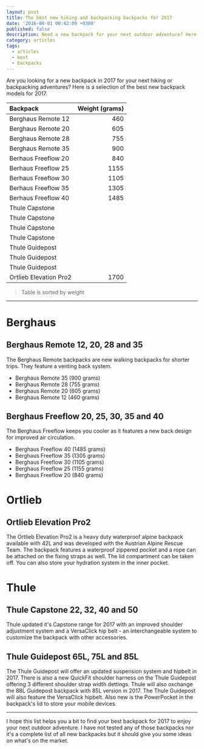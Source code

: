 ```yaml
---
layout: post
title: The best new hiking and backpacking backpacks for 2017
date: '2016-08-01 00:42:09 +0300'
published: false
description: Need a new backpack for your next outdoor adventure? Here are a selection of the latest models for 2017.
category: articles
tags:
  - articles
  - best
  - backpacks
---
```


Are you looking for a new backpack in 2017 for your next hiking or backpacking adventures? Here is a selection of the best new backpack models for 2017. 

|Backpack|Weight (grams)|
|:---|---:|
| Berghaus Remote 12 | 460 |
| Berghaus Remote 20 | 605 |
| Berghaus Remote 28 | 755 |
| Berghaus Remote 35 | 900 |
| Berhaus Freeflow 20| 840 |
| Berhaus Freeflow 25| 1155|
| Berhaus Freeflow 30| 1105|
| Berhaus Freeflow 35| 1305 |
| Berhaus Freeflow 40| 1485|
| Thule Capstone | |
| Thule Capstone | |
| Thule Capstone | |
| Thule Capstone | |
| Thule Guidepost | |
| Thule Guidepost | |
| Thule Guidepost | |
|Ortlieb Elevation Pro2| 1700|

> Table is sorted by weight

---

# Berghaus

## Berghaus Remote 12, 20, 28 and 35
The Berghaus Remote backpacks are new walking backpacks for shorter trips. They feature a venting back system.

* Berghaus Remote 35 (900 grams)
* Berghaus Remote 28 (755 grams)
* Berghaus Remote 20 (605 grams)
* Berghaus Remote 12 (460 grams) 

## Berghaus Freeflow 20, 25, 30, 35 and 40
The Berghaus Freeflow keeps you cooler as it features a new back design for improved air circulation.

* Berghaus Freeflow 40 (1485 grams)
* Berghaus Freeflow 35 (1305 grams)
* Berghaus Freeflow 30 (1105 grams)
* Berghaus Freeflow 25 (1155 grams) 
* Berghaus Freeflow 20 (840 grams)

# Ortlieb

## Ortlieb Elevation Pro2
The Ortlieb Elevation Pro2 is a heavy duty waterproof alpine backpack available with 42L and was developed with the Austrian Alpine Rescue Team. The backpack features a waterproof zippered pocket and a rope can be attached on the fixing straps as well. The lid compartment can be taken off. You can also store your hydration system in the inner pocket.

# Thule

## Thule Capstone 22, 32, 40 and 50 
Thule updated it's Capstone range for 2017 with an improved shoulder adjustment system and a VersaClick hip belt - an interchangeable system to customize the backpack with other accessories.

## Thule Guidepost 65L, 75L and 85L
The Thule Guidepost will offer an updated suspension system and hipbelt in 2017. There is also a new QuickFit shoulder harness on the Thule Guidepost offering 3 different shoulder strap width dettings. Thule will also oxchange the 88L Guidepost backpack with 85L version in 2017. The Thule Guidepost will also feature the VersaClick hipbelt. Also new is the PowerPocket in the backpack's lid to store your mobile devices.

---

I hope this list helps you a bit to find your best backpack for 2017 to enjoy your next outdoor adventure. I have not tested any of those backpacks nor it's a complete list of all new backpacks but it should give you some ideas on what's on the market.
